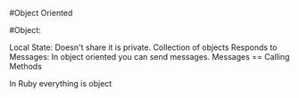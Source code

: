 #Object Oriented

#Object:

Local State: 
    Doesn't share it is private.
    Collection of objects
Responds to Messages:
    In object oriented you can send messages.
    Messages == Calling Methods

In Ruby everything is object